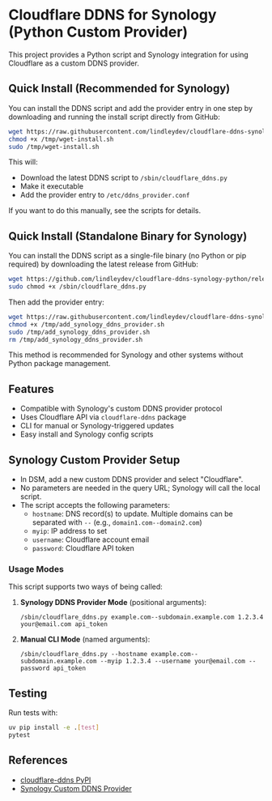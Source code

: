 # Cloudflare DDNS for Synology (Python Custom Provider)

This project provides a Python script and Synology integration for using Cloudflare as a custom DDNS provider.

## Quick Install (Recommended for Synology)

You can install the DDNS script and add the provider entry in one step by downloading and running the install script directly from GitHub:

```sh
wget https://raw.githubusercontent.com/lindleydev/cloudflare-ddns-synology-python/main/wget-install.sh -O /tmp/wget-install.sh
chmod +x /tmp/wget-install.sh
sudo /tmp/wget-install.sh
```

This will:
- Download the latest DDNS script to `/sbin/cloudflare_ddns.py`
- Make it executable
- Add the provider entry to `/etc/ddns_provider.conf`

If you want to do this manually, see the scripts for details.

## Quick Install (Standalone Binary for Synology)

You can install the DDNS script as a single-file binary (no Python or pip required) by downloading the latest release from GitHub:

```sh
wget https://github.com/lindleydev/cloudflare-ddns-synology-python/releases/latest/download/cloudflare_ddns.py -O /sbin/cloudflare_ddns.py
sudo chmod +x /sbin/cloudflare_ddns.py
```

Then add the provider entry:
```sh
wget https://raw.githubusercontent.com/lindleydev/cloudflare-ddns-synology-python/main/add_synology_ddns_provider.sh -O /tmp/add_synology_ddns_provider.sh
chmod +x /tmp/add_synology_ddns_provider.sh
sudo /tmp/add_synology_ddns_provider.sh
rm /tmp/add_synology_ddns_provider.sh
```

This method is recommended for Synology and other systems without Python package management.

## Features
- Compatible with Synology's custom DDNS provider protocol
- Uses Cloudflare API via `cloudflare-ddns` package
- CLI for manual or Synology-triggered updates
- Easy install and Synology config scripts

## Synology Custom Provider Setup
- In DSM, add a new custom DDNS provider and select "Cloudflare".
- No parameters are needed in the query URL; Synology will call the local script.
- The script accepts the following parameters:
  - `hostname`: DNS record(s) to update. Multiple domains can be separated with `--` (e.g., `domain1.com--domain2.com`)
  - `myip`: IP address to set
  - `username`: Cloudflare account email
  - `password`: Cloudflare API token

### Usage Modes
This script supports two ways of being called:

1. **Synology DDNS Provider Mode** (positional arguments):
   ```
   /sbin/cloudflare_ddns.py example.com--subdomain.example.com 1.2.3.4 your@email.com api_token
   ```

2. **Manual CLI Mode** (named arguments):
   ```
   /sbin/cloudflare_ddns.py --hostname example.com--subdomain.example.com --myip 1.2.3.4 --username your@email.com --password api_token
   ```

## Testing
Run tests with:
```sh
uv pip install -e .[test]
pytest
```

## References
- [cloudflare-ddns PyPI](https://pypi.org/project/cloudflare-ddns/)
- [Synology Custom DDNS Provider](https://kb.synology.com/en-id/DSM/help/DSM/AdminCenter/connection_ddns?version=7)
